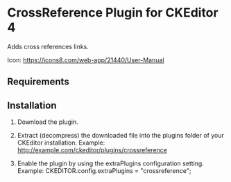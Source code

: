 CrossReference Plugin for CKEditor 4
=================================

Adds cross references links.

Icon: https://icons8.com/web-app/21440/User-Manual

## Requirements

## Installation

 1. Download the plugin.
 
 2. Extract (decompress) the downloaded file into the plugins folder of your
	CKEditor installation.
	Example: http://example.com/ckeditor/plugins/crossreference
	
 3. Enable the plugin by using the extraPlugins configuration setting.
	Example: CKEDITOR.config.extraPlugins = "crossreference";
